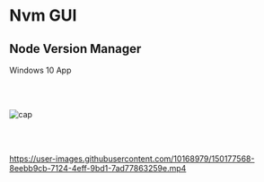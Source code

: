 # Nvm GUI

## Node Version Manager  

Windows 10  App

<br><br>

![cap](https://user-images.githubusercontent.com/10168979/150175657-f2bbffc2-4e0e-4469-be66-eb306c2149dc.PNG)

<br><br>

https://user-images.githubusercontent.com/10168979/150177568-8eebb9cb-7124-4eff-9bd1-7ad77863259e.mp4

